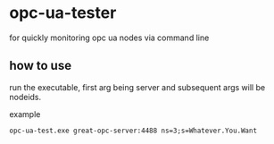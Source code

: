 # opc-ua-tester
for quickly monitoring opc ua nodes via command line

## how to use
run the executable, first arg being server and subsequent args will be nodeids.

example
```
opc-ua-test.exe great-opc-server:4488 ns=3;s=Whatever.You.Want
```
